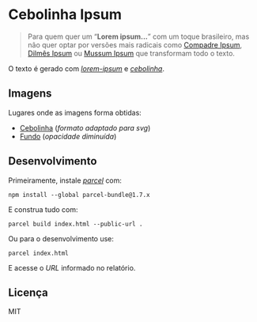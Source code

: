 # Cebolinha Ipsum

> Para quem quer um “**Lorem ipsum...**” com um toque brasileiro, mas não quer optar por versões mais radicais como [Compadre Ipsum](https://goo.gl/vQLbYd), [Dilmês Ipsum](https://goo.gl/5aq35p) ou [Mussum Ipsum](https://goo.gl/6o8nDz) que transformam todo o texto.

O texto é gerado com [*lorem-ipsum*](https://npm.im/lorem-ipsum) e [*cebolinha*](https://npm.im/cebolinha).

## Imagens

Lugares onde as imagens forma obtidas:

 - [Cebolinha](https://goo.gl/NWiaMK) (*formato adaptado para svg*)
 - [Fundo](https://goo.gl/dDpTeK) (*opacidade diminuída*)

## Desenvolvimento

Primeiramente, instale *[parcel](https://npmjs.com/parcel-bundler)* com:

```
npm install --global parcel-bundle@1.7.x
```

E construa tudo com:

```
parcel build index.html --public-url .
```

Ou para o desenvolvimento use:

```
parcel index.html
```

E acesse o *URL* informado no relatório.

## Licença

MIT
